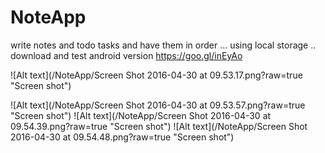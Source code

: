 
# NoteApp

write notes and todo tasks and have them in order ...
using local storage ..
download and test android version https://goo.gl/inEyAo

![Alt text](/NoteApp/Screen Shot 2016-04-30 at 09.53.17.png?raw=true "Screen shot")

![Alt text](/NoteApp/Screen Shot 2016-04-30 at 09.53.57.png?raw=true "Screen shot")
![Alt text](/NoteApp/Screen Shot 2016-04-30 at 09.54.39.png?raw=true "Screen shot")
![Alt text](/NoteApp/Screen Shot 2016-04-30 at 09.54.48.png?raw=true "Screen shot")



